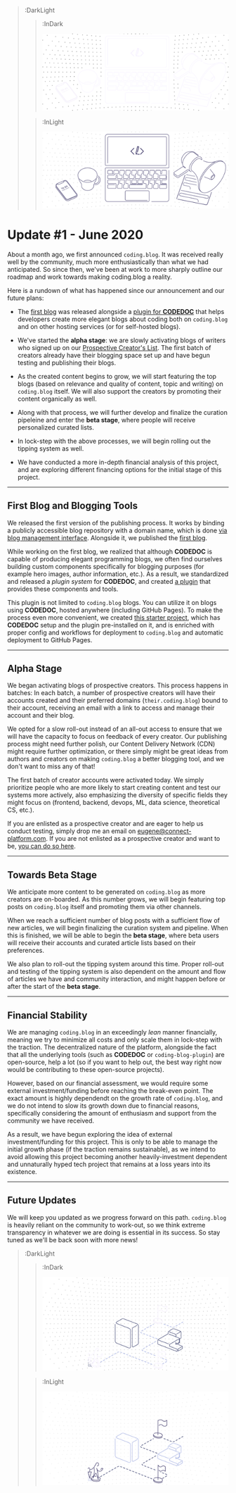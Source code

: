 > :DarkLight
> > :InDark
> >
> > ![Banner](/img/update-banner-dark.svg)
>
> > :InLight
> >
> > ![Banner](/img/update-banner.svg)

# Update #1 -  June 2020

About a month ago, we first announced `coding.blog`. It was received really
well by the community, much more enthusiastically than what we had anticipated.
So since then, we've been at work to more sharply outline our roadmap and work
towards making coding.blog a reality. 

Here is a rundown of what has happened since our announcement and our future plans:

- The [first blog](https://eugene.coding.blog) was released alongside a
[plugin for **CODEDOC**](https://connect-platform.github.io/coding-blog-plugin) 
that helps developers create more elegant blogs about coding both on `coding.blog` and on other hosting
services (or for self-hosted blogs).

- We've started the **alpha stage**: we are slowly activating blogs of writers who signed up on our [Prospective Creator's List](/creators). The first batch of creators already have their blogging space set up and have begun testing and publishing their blogs.

- As the created content begins to grow, we will start featuring the top blogs (based on relevance and quality of content, topic and writing) on `coding.blog` itself. We will also support the creators by promoting their content organically as well.  

- Along with that process, we will further develop and finalize the curation pipeleine and enter the **beta stage**, where people will receive personalized curated lists.

- In lock-step with the above processes, we will begin rolling out the tipping system as well.

- We have conducted a more in-depth financial analysis of this project, and are exploring different financing options for the initial stage of this project. 
---

## First Blog and Blogging Tools

We released the first version of the publishing process. It works by binding
a publicly accessible blog repository with a domain name, which is done [via blog management interface](/account/blog).
Alongside it, we published the [first blog](https://eugene.coding.blog).

While working on the first blog, we realized that although **CODEDOC** is capable of producing
elegant programming blogs, we often find ourselves building custom components specifically for
blogging purposes (for example hero images, author information, etc.). As a result, we standardized
and released a _plugin system_ for **CODEDOC**, and created 
[a plugin](https://connect-platform.github.io/coding-blog-plugin) that provides these components
and tools.

This plugin is not limited to `coding.blog` blogs. You can utilize it on blogs using **CODEDOC**,
hosted anywhere (including GitHub Pages). To make the process even more convenient, we created
[this starter project](https://github.com/CONNECT-platform/coding-blog-boilerplate), which
has **CODEDOC** setup and the plugin pre-installed on it, and is enriched with proper config and workflows
for deployment to `coding.blog` and automatic deployment to GitHub Pages.

---

## Alpha Stage

We began activating blogs of prospective creators. This process happens in batches: In each batch,
a number of prospective creators will have their accounts created and their preferred domains (`their.coding.blog`)
bound to their account, receiving an email with a link to access and manage their account and their
blog.

We opted for a slow roll-out instead of an all-out access to ensure that we will have the capacity
to focus on feedback of every creator. Our publishing process might need further polish, our Content Delivery Network (CDN) might
require further optimization, or there simply might be great ideas from authors and creators on making `coding.blog` a better blogging tool, and we don't want to miss any of that!

The first batch of creator accounts were activated today. We simply prioritize people who are
more likely to start creating content and test our systems more actively, also emphasizing the
diversity of specific fields they might focus on (frontend, backend, devops, ML, data science, theoretical CS, etc.).

If you are enlisted as a prospective creator and are eager to help us conduct testing, simply
drop me an email on [eugene@connect-platform.com](mailto:eugene@connect-platform.com). If you
are not enlisted as a prospective creator and want to be, [you can do so here](/creator).

---

## Towards Beta Stage

We anticipate more content to be generated on `coding.blog` as more creators are on-boarded.
As this number grows, we will begin featuring top posts on `coding.blog` itself and promoting
them via other channels.

When we reach a sufficient number of blog posts with a sufficient flow of new articles, we
will begin finalizing the curation system and pipeline. When this is finished, we will
be able to begin the **beta stage**, where beta users will receive their accounts and curated
article lists based on their preferences.

We also plan to roll-out the tipping system around this time. Proper roll-out and testing
of the tipping system is also dependent on the amount and flow of articles we have and
community interaction, and might happen before or after the start of the **beta stage**.

---

## Financial Stability

We are managing `coding.blog` in an exceedingly _lean_ manner financially, meaning we
try to minimize all costs and only scale them in lock-step with the traction. The decentralized
nature of the platform, alongside the fact that all the underlying tools (such as **CODEDOC**
or `coding-blog-plugin`) are open-source, help a lot (so if you want to help out, the best
way right now would be contributing to these open-source projects).

However, based on our financial assessment, we would require some external investment/funding
before reaching the break-even point. The exact amount is highly dependendt on the
growth rate of `coding.blog`, and we do not intend to slow its growth down due to financial reasons,
specifically considering the amount of enthusiasm and support from the community we have received.

As a result, we have begun exploring the idea of external investment/funding for this project. This is only
to be able to manage the initial growth phase (if the traction remains sustainable), as we intend to avoid allowing this project
becoming another heavily-investment dependent and unnaturally hyped tech project that remains
at a loss years into its existence.

---

## Future Updates

We will keep you updated as we progress forward on this path. `coding.blog` is heavily
reliant on the community to work-out, so we think extreme transparency in whatever we are doing
is essential in its success. So stay tuned as we'll be back soon with more news!

> :DarkLight
> > :InDark
> >
> > ![Banner](/img/figure4-dark.svg)
>
> > :InLight
> >
> > ![Banner](/img/figure4.svg)
